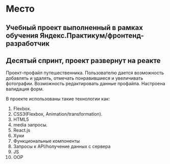 # Место
## Учебный проект выполненный в рамках обучения Яндекс.Практикум/фронтенд-разработчик
## Десятый спринт, проект развернут на реакте 
Проект-профайл путешественника. Пользователю дается возможность добавлять и удалять, отмечать понравившиеся и увеличивать фотографии. Возможность редактировать данные профайла. Настроена валидация форм. 

В проекте использованы такие технологии как:

1. Flexbox. 
2. CSS3(Flexbox, Animation/transformation).
3. HTML5
4. media запросы.
5. React.js 
6. Хуки
7. Функциональные компоненты
8. Запросы к API/hолучение данных с сервера
9. JS
10. OOP

